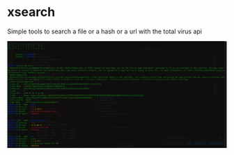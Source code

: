 # xsearch
Simple tools to search a file or a hash or a url with the total virus api

![Image1](xsearch.PNG)
